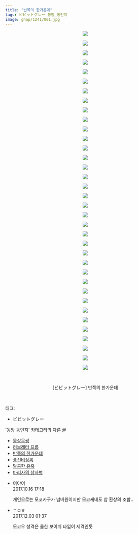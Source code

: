 ```yaml
---
title: "반쪽의 한가운데"
tags: ビビットグレー 동방_동인지
image: ghap/1241/001.jpg
---
```

<div class="article">
<p style="text-align: center; clear: none; float: none;"><img src="{{ site.nasurl }}/ghap/1241/001.jpg"/></p>
<p style="text-align: center; clear: none; float: none;"><img src="{{ site.nasurl }}/ghap/1241/002.jpg"/></p>
<p style="text-align: center; clear: none; float: none;"><img src="{{ site.nasurl }}/ghap/1241/003.jpg"/></p>
<p style="text-align: center; clear: none; float: none;"><img src="{{ site.nasurl }}/ghap/1241/004.jpg"/></p>
<p style="text-align: center; clear: none; float: none;"><img src="{{ site.nasurl }}/ghap/1241/005.jpg"/></p>
<p style="text-align: center; clear: none; float: none;"><img src="{{ site.nasurl }}/ghap/1241/006.jpg"/></p>
<p style="text-align: center; clear: none; float: none;"><img src="{{ site.nasurl }}/ghap/1241/007.jpg"/></p>
<p style="text-align: center; clear: none; float: none;"><img src="{{ site.nasurl }}/ghap/1241/008.jpg"/></p>
<p style="text-align: center; clear: none; float: none;"><img src="{{ site.nasurl }}/ghap/1241/009.jpg"/></p>
<p style="text-align: center; clear: none; float: none;"><img src="{{ site.nasurl }}/ghap/1241/010.jpg"/></p>
<p style="text-align: center; clear: none; float: none;"><img src="{{ site.nasurl }}/ghap/1241/011.jpg"/></p>
<p style="text-align: center; clear: none; float: none;"><img src="{{ site.nasurl }}/ghap/1241/012.jpg"/></p>
<p style="text-align: center; clear: none; float: none;"><img src="{{ site.nasurl }}/ghap/1241/013.jpg"/></p>
<p style="text-align: center; clear: none; float: none;"><img src="{{ site.nasurl }}/ghap/1241/014.jpg"/></p>
<p style="text-align: center; clear: none; float: none;"><img src="{{ site.nasurl }}/ghap/1241/015.jpg"/></p>
<p style="text-align: center; clear: none; float: none;"><img src="{{ site.nasurl }}/ghap/1241/016.jpg"/></p>
<p style="text-align: center; clear: none; float: none;"><img src="{{ site.nasurl }}/ghap/1241/017.jpg"/></p>
<p style="text-align: center; clear: none; float: none;"><img src="{{ site.nasurl }}/ghap/1241/018.jpg"/></p>
<p style="text-align: center; clear: none; float: none;"><img src="{{ site.nasurl }}/ghap/1241/019.jpg"/></p>
<p style="text-align: center; clear: none; float: none;"><img src="{{ site.nasurl }}/ghap/1241/020.jpg"/></p>
<p style="text-align: center; clear: none; float: none;"><img src="{{ site.nasurl }}/ghap/1241/021.jpg"/></p>
<p style="text-align: center; clear: none; float: none;"><img src="{{ site.nasurl }}/ghap/1241/022.jpg"/></p>
<p style="text-align: center; clear: none; float: none;"><img src="{{ site.nasurl }}/ghap/1241/023.jpg"/></p>
<p style="text-align: center; clear: none; float: none;"><img src="{{ site.nasurl }}/ghap/1241/024.jpg"/></p>
<p style="text-align: center; clear: none; float: none;"><img src="{{ site.nasurl }}/ghap/1241/025.jpg"/></p>
<p style="text-align: center; clear: none; float: none;"><img src="{{ site.nasurl }}/ghap/1241/026.jpg"/></p>
<p style="text-align: center; clear: none; float: none;"><img src="{{ site.nasurl }}/ghap/1241/027.jpg"/></p>
<p style="text-align: center; clear: none; float: none;"><img src="{{ site.nasurl }}/ghap/1241/028.jpg"/></p>
<p style="text-align: center; clear: none; float: none;"><img src="{{ site.nasurl }}/ghap/1241/029.jpg"/></p>
<p style="text-align: center; clear: none; float: none;"><img src="{{ site.nasurl }}/ghap/1241/030.jpg"/></p>
<p style="text-align: center; clear: none; float: none;"><img src="{{ site.nasurl }}/ghap/1241/031.jpg"/></p>
<p style="text-align: center; clear: none; float: none;"><img src="{{ site.nasurl }}/ghap/1241/032.jpg"/></p>
<p style="text-align: center; clear: none; float: none;"><img src="{{ site.nasurl }}/ghap/1241/033.jpg"/></p>
<p style="text-align: center; clear: none; float: none;"><img src="{{ site.nasurl }}/ghap/1241/034.jpg"/></p>
<p style="text-align: center; clear: none; float: none;"><img src="{{ site.nasurl }}/ghap/1241/035.jpg"/></p>
<p style="text-align: center; clear: none; float: none;"><img src="{{ site.nasurl }}/ghap/1241/036.jpg"/></p>
<p style="text-align: center; clear: none; float: none;"><br/></p>
<p style="text-align: center; clear: none; float: none;">[ビビットグレー] 반쪽의 한가운데</p>
<p><br/></p>
</div><div class="tagTrail">
<p>태그: </p>
<ul>
<li>ビビットグレー</li>
</ul>
</div><div class="another">
<p>'동방 동인지' 카테고리의 다른 글</p>
<ul>
<li><a href="/2016-07-30-ghap_1243">몽상무쌍</a></li>
<li><a href="/2016-07-30-ghap_1242">러브레터 프롬</a></li>
<li><a href="/2016-07-30-ghap_1241">반쪽의 한가운데</a></li>
<li><a href="/2016-07-30-ghap_1240">풍신비상록</a></li>
<li><a href="/2016-07-30-ghap_1238">달콤한 유혹</a></li>
<li><a href="/2016-07-30-ghap_1237">마리사의 상사병</a></li>
</ul>
</div><div class="cb_module cb_fluid">
<div class="cb_wrt cb_profile">
<div class="comment">
<ul>
<li class="cb_thumb_off" id="comment15106844">
<div class="cb_comment_area">
<div class="cb_info_area">
<div class="cb_section">
<span class="cb_nick_name">여야여</span>
</div>
<div class="cb_section">
<span class="cb_date">2017.10.16 17:18 </span>
</div>
</div>
<div class="cb_dsc_comment">
<p class="cb_dsc">
											개인으로는 모코카구가 넘버원이지만 모코케네도 참 환상의 조합..
										</p>
</div>
</div></li>
<li class="cb_thumb_off" id="comment15143309">
<div class="cb_comment_area">
<div class="cb_info_area">
<div class="cb_section">
<span class="cb_nick_name">ㄱㅁㅎ</span>
</div>
<div class="cb_section">
<span class="cb_date">2017.12.03 01:37 </span>
</div>
</div>
<div class="cb_dsc_comment">
<p class="cb_dsc">
											모코우 성격은 쿨한 보이쉬 타입이 제격인듯
										</p>
</div>
</div></li>
</ul>
</div>
</div><!-- commentList close -->
</div>
<br/>
<p id="refer"></p>
<br/>
